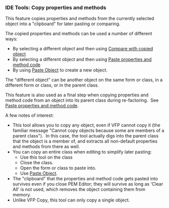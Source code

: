 ﻿### IDE Tools: Copy properties and methods

This feature copies properties and methods from the currently selected object into a "clipboard" for later pasting or comparing.

The copied properties and methods can be used a number of different ways:

*   By selecting a different object and then using [Compare with copied object](pemeditor_tools_compare_objects.md)
*   By selecting a different object and then using [Paste properties and method code](pemeditor_tools_paste_properties.md)
*   By using [Paste Object](pemeditor_tools_paste_object.html) to create a new object.

The "different object" can be another object on the same form or class, in a different form or class, or in the parent class.

This feature is also used as a final step when copying properties and method code from an object into its parent class during re-factoring.  See [Paste properties and method code](pemeditor_tools_paste_properties.md).

A few notes of interest:

*   This tool allows you to copy any object, even if VFP cannot copy it (the familiar message "Cannot copy objects because some are members of a parent class").  In this case, the tool actually digs into the parent class that the object is a member of, and extracts all non-default properties and methods from there as well. 
*   You can copy an entire class when editing to simplify later pasting:
    *   Use this tool on the class
    *   Close the class.
    *   Open the form or class to paste into.
    *   Use [Paste Object](pemeditor_tools_paste_object.md).
*   The "clipboard" that the properties and method code gets pasted into survives even if you close PEM Editor; they will survive as long as 'Clear All' is not used, which removes the object containing them from memory.
*   Unlike VFP Copy, this tool can only copy a single object.
